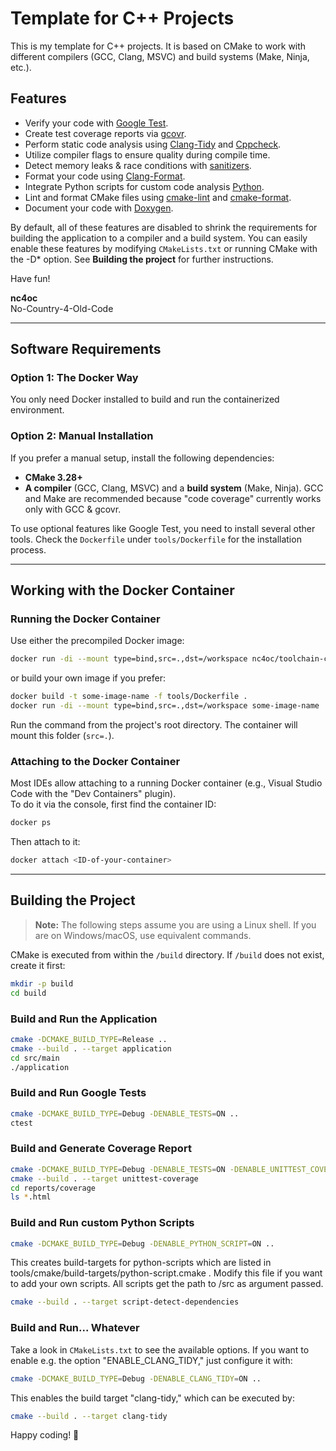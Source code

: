 # Template for C++ Projects

This is my template for C++ projects. It is based on CMake to work with different compilers (GCC, Clang, MSVC) and build systems (Make, Ninja, etc.).

## Features
- Verify your code with [Google Test](https://github.com/google/googletest).
- Create test coverage reports via [gcovr](https://gcovr.com/en/stable/).
- Perform static code analysis using [Clang-Tidy](https://clang.llvm.org/extra/clang-tidy/) and [Cppcheck](http://cppcheck.net/).
- Utilize compiler flags to ensure quality during compile time.
- Detect memory leaks & race conditions with [sanitizers](https://gcc.gnu.org/onlinedocs/gcc/Instrumentation-Options.html).
- Format your code using [Clang-Format](https://clang.llvm.org/docs/ClangFormat.html).
- Integrate Python scripts for custom code analysis [Python](https://www.python.org/).
- Lint and format CMake files using [cmake-lint](https://cmake-format.readthedocs.io/en/latest/cmake-lint.html) and [cmake-format](https://cmake-format.readthedocs.io/en/latest/cmake-format.html).
- Document your code with [Doxygen](https://www.doxygen.nl/).

By default, all of these features are disabled to shrink the requirements for building the application to a compiler and a build system.
You can easily enable these features by modifying `CMakeLists.txt` or running CMake with the -D* option.
See **Building the project** for further instructions.

Have fun!

**nc4oc**  
No-Country-4-Old-Code

---

## Software Requirements

### Option 1: The Docker Way
You only need Docker installed to build and run the containerized environment.

### Option 2: Manual Installation
If you prefer a manual setup, install the following dependencies:
- **CMake 3.28+**
- **A compiler** (GCC, Clang, MSVC) and a **build system** (Make, Ninja). GCC and Make are recommended because "code coverage" currently works only with GCC & gcovr.

To use optional features like Google Test, you need to install several other tools. Check the `Dockerfile` under `tools/Dockerfile` for the installation process.

---

## Working with the Docker Container

### Running the Docker Container
Use either the precompiled Docker image:
```sh
docker run -di --mount type=bind,src=.,dst=/workspace nc4oc/toolchain-cpp:latest
```
or build your own image if you prefer:
```sh
docker build -t some-image-name -f tools/Dockerfile .
docker run -di --mount type=bind,src=.,dst=/workspace some-image-name
```
Run the command from the project's root directory. The container will mount this folder (`src=.`).

### Attaching to the Docker Container
Most IDEs allow attaching to a running Docker container (e.g., Visual Studio Code with the "Dev Containers" plugin).  
To do it via the console, first find the container ID:
```sh
docker ps
```
Then attach to it:
```sh
docker attach <ID-of-your-container>
```

---

## Building the Project

> **Note:** The following steps assume you are using a Linux shell. If you are on Windows/macOS, use equivalent commands.

CMake is executed from within the `/build` directory. If `/build` does not exist, create it first:
```sh
mkdir -p build
cd build
```

### Build and Run the Application
```sh
cmake -DCMAKE_BUILD_TYPE=Release ..
cmake --build . --target application
cd src/main
./application
```

### Build and Run Google Tests
```sh
cmake -DCMAKE_BUILD_TYPE=Debug -DENABLE_TESTS=ON ..
ctest
```

### Build and Generate Coverage Report
```sh
cmake -DCMAKE_BUILD_TYPE=Debug -DENABLE_TESTS=ON -DENABLE_UNITTEST_COVERAGE=ON ..
cmake --build . --target unittest-coverage
cd reports/coverage
ls *.html
```

### Build and Run custom Python Scripts
```sh
cmake -DCMAKE_BUILD_TYPE=Debug -DENABLE_PYTHON_SCRIPT=ON ..
```
This creates build-targets for python-scripts which are listed in tools/cmake/build-targets/python-script.cmake .
Modify this file if you want to add your own scripts.
All scripts get the path to /src as argument passed.

```sh
cmake --build . --target script-detect-dependencies
```

### Build and Run... Whatever
Take a look in `CMakeLists.txt` to see the available options.
If you want to enable e.g. the option "ENABLE_CLANG_TIDY," just configure it with:
```sh
cmake -DCMAKE_BUILD_TYPE=Debug -DENABLE_CLANG_TIDY=ON ..
```
This enables the build target "clang-tidy," which can be executed by:
```sh
cmake --build . --target clang-tidy
```

Happy coding! 🚀

